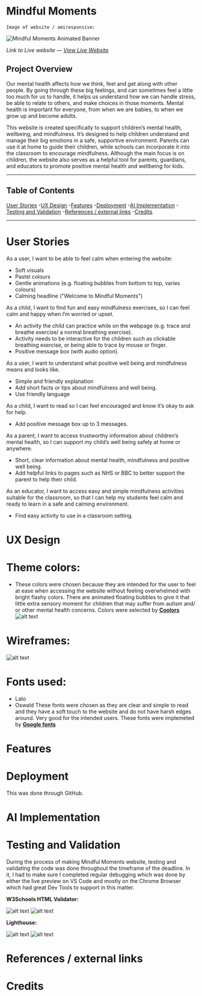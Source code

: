 # **Mindful Moments**

    Image of website / amiresponsive:

   ![Mindful Moments Animated Banner](../mindful-moments/assets/images/animated-banner.gif)  

*Link to Live website — [View Live Website](https://zaenba.github.io/mindful-moments/)*

## **Project Overview**
Our mental health affects how we think, feel and get along with other people. By going through these big feelings, and can sometimes feel a little too much for us to handle, it helps us understand how we can handle stress, be able to relate to others, and make choices in those moments. Mental health is important for everyone, from when we are babies, to when we grow up and become adults.

This website is created specifically to support children’s mental health, wellbeing, and mindfulness. It’s designed to help children understand and manage their big emotions in a safe, supportive environment. Parents can use it at home to guide their children, while schools can incorporate it into the classroom to encourage mindfulness. Although the main focus is on children, the website also serves as a helpful tool for parents, guardians, and educators to promote positive mental health and wellbeing for kids.


---

## **Table of Contents**

[User Stories](#user-stories)
-[UX Design](#ux-design)
-[Features](#features)
-[Deployment](#deployment)
-[AI Implementation](#ai-implementation)
-[Testing and Validation](#testing-and-validation)
-[References / external links](#references)
-[Credits](#credits)

---

# User Stories
As a user, I want to be able to feel calm when entering the website:
- Soft visuals
- Pastel colours
- Gentle animations (e.g. floating bubbles from bottom to top, varies colours)
- Calming headline ("Welcome to Mindful Moments")

As a child, I want to find fun and easy mindfulness exercises, so I can feel calm and happy when I’m worried or upset.
 - An activity the child can practice while on the webpage (e.g. trace and breathe exercise/ a normal breathing exercise).
- Activity needs to be interactive for the children such as clickable breathing exercise, or being able to trace by mouse or finger.
- Positive message box (with audio option).

As a user, I want to understand what positive well being and mindfulness means and looks like.
- Simple and friendly explanation
- Add short facts or tips about mindfulness and well being.
- Use friendly language

As a child, I want to read so I can feel encouraged and know it’s okay to ask for help.
- Add positive message box up to 3 messages.

As a parent, I want to access trustworthy information about children’s mental health, so I can support my child’s well being safely at home or anywhere.
- Short, clear information about mental health, mindfulness and positive well being.
- Add helpful links to pages such as NHS or BBC to better support the parent to help their child.

As an educator, I want to access easy and simple mindfulness activities suitable for the classroom, so that I can help my students feel calm and ready to learn in a safe and calming environment.
- Find easy activity to use in a classroom setting.

# UX Design
# **Theme colors:**
- These colors were chosen because they are intended for the user to feel at ease when accessing the website without feeling overwhelmed with bright flashy colors. There are animated floating bubbles to give it that little extra sensory moment for children that may suffer from autism and/ or other mental health concerns. Colors were selected by [**Coolors**](https://coolors.co/393e41-d3d0cb-e7e5df-44bba4-e7bb41)
![alt text](assets/images/color-palette.png)
# **Wireframes:**
![alt text](assets/images/wireframe.png)

# **Fonts used:**
- Lato
- Oswald
These fonts were chosen as they are clear and simple to read and they have a soft touch to the website and do not have harsh edges around. Very good for the intended users. These fonts were implemeted by [**Google fonts**](https://fonts.googleapis.com/css2?family=Lato:wght@300&family=Oswald:wght@200;300;400;500;600;700&display=swap)


# Features

# Deployment
This was done through GitHub. 

# AI Implementation

# Testing and Validation

During the process of making Mindful Moments website, testing and validating the code was done throughout the timeframe of the deadline. In it, I had to make sure I completed regular debugging which was done by either the live preview on VS Code and mostly on the Chrome Browser which had great Dev Tools to support in this matter.

**W3Schools HTML Validator:**

![alt text](assets/images/html-passed.png)
![alt text](assets/images/w3c-css-passed.png)


**Lighthouse:**

![alt text](assets/images/desktop-lighthouse.png)
![alt text](assets/images/mobile-lighthouse.png)


# References / external links

# Credits












